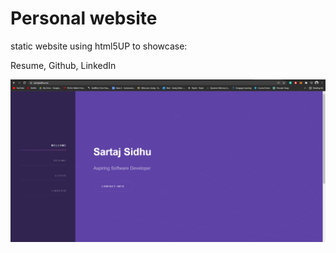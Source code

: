 # Personal website

static website using html5UP to showcase:

Resume, Github, LinkedIn

![](/screenshot.png)
